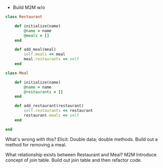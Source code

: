 - Build M2M w/o

```rb
class Restaurant

    def initialize(name)
        @name = name
        @meals = []
    end

    def add_meal(meal)
        self.meals << meal
        meal.restaurants << self
    end

class Meal

    def initialize(name)
        @name = name
        @restaurants = []
    end

    def add_restaurant(restaurant)
        self.restaurants << restaurant
        restaurant.meals << self
    end

end

```

What's wrong with this?  Elicit:  Double data; double methods.  Build out a method for removing a meal. 

What relationship exists between Restaurant and Meal?  M2M Introduce concept of join table.  Build out join table and then refactor code.